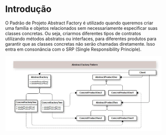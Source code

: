 # Introdução

O Padrão de Projeto Abstract Factory é utilizado quando queremos criar uma família e objetos relacionados sem necessariamente especificar suas classes concretas. Ou seja, criarmos diferentes tipos de contratos utilizando métodos abstratos ou interfaces, para diferentes produtos para garantir que as classes concretas não serão chamadas diretamente. Isso entra em consonância com o SRP (Single Responsibility Principle).

![alt text](image.png)
